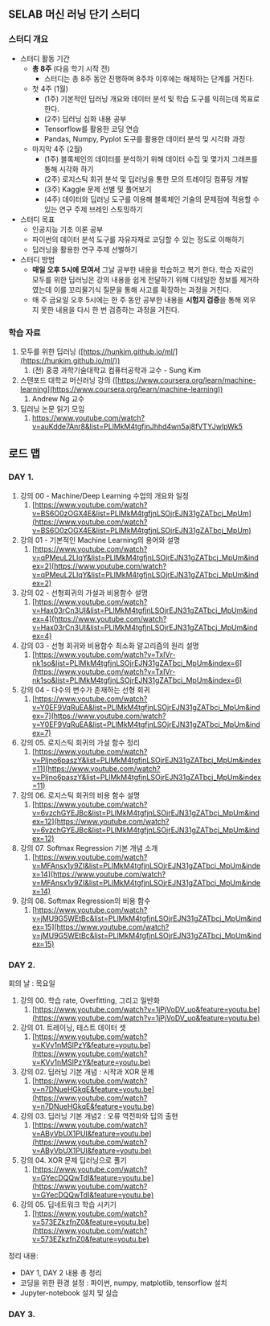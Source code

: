 ## SELAB 머신 러닝 단기 스터디
### 스터디 개요

- 스터디 활동 기간
    - **총 8주** (다음 학기 시작 전)
        - 스터디는 총 8주 동안 진행하며 8주차 이후에는 해체하는 단계를 거친다.
    - 첫 4주 (1월)
        - (1주) 기본적인 딥러닝 개요와 데이터 분석 및 학습 도구를 익히는데 목표로 한다.
        - (2주) 딥러닝 심화 내용 공부
        - Tensorflow를 활용한 코딩 연습
        - Pandas, Numpy, Pyplot 도구를 활용한 데이터 분석 및 시각화 과정
    - 마지막 4주 (2월)
        - (1주) 블록체인의 데이터를 분석하기 위해 데이터 수집 및 몇가지 그래프를 통해 시각화 하기
        - (2주) 로지스틱 회귀 분석 및 딥러닝을 통한 모의 트레이딩 컴퓨팅 개발
        - (3주) Kaggle 문제 선별 및 풀어보기
        - (4주) 데이터와 딥러닝 도구를 이용해 블록체인 기술의 문제점에 적용할 수 있는 연구 주제 브레인 스토밍하기
- 스터디 목표
    - 인공지능 기초 이론 공부
    - 파이썬의 데이터 분석 도구를 자유자재로 코딩할 수 있는 정도로 이해하기
    - 딥러닝을 활용한 연구 주제 선별하기
- 스터디 방법
    - **매일 오후 5시에 모여서** 그날 공부한 내용을 학습하고 복기 한다. 학습 자료인 모두를 위한 딥러닝은 강의 내용을 쉽게 전달하기 위해 디테일한 정보를 제거하였는데 이를 꼬리물기식 질문을 통해 사고를 확장하는 과정을 거친다.
    - 매 주 금요일 오후 5시에는 한 주 동안 공부한 내용을 **시험지 검증**을 통해 외우지 못한 내용을 다시 한 번 검증하는 과정을 거친다.

### 학습 자료

1. 모두를 위한 딥러닝 ([https://hunkim.github.io/ml/](https://hunkim.github.io/ml/)) 
    1. (전) 홍콩 과학기술대학교 컴퓨터공학과 교수 - Sung Kim
2. 스탠포드 대학교 머신러닝 강의 ([https://www.coursera.org/learn/machine-learning](https://www.coursera.org/learn/machine-learning))
    1. Andrew Ng 교수 
3. 딥러닝 논문 읽기 모임
    1. https://www.youtube.com/watch?v=auKdde7Anr8&list=PLlMkM4tgfjnJhhd4wn5aj8fVTYJwIpWk5

## 로드 맵

### DAY 1.

1. 강의 00 - Machine/Deep Learning 수업의 개요와 일정
    1. [https://www.youtube.com/watch?v=BS6O0zOGX4E&list=PLlMkM4tgfjnLSOjrEJN31gZATbcj_MpUm](https://www.youtube.com/watch?v=BS6O0zOGX4E&list=PLlMkM4tgfjnLSOjrEJN31gZATbcj_MpUm)
2. 강의 01 - 기본적인 Machine Learning의 용어와 설명
    1. [https://www.youtube.com/watch?v=qPMeuL2LIqY&list=PLlMkM4tgfjnLSOjrEJN31gZATbcj_MpUm&index=2](https://www.youtube.com/watch?v=qPMeuL2LIqY&list=PLlMkM4tgfjnLSOjrEJN31gZATbcj_MpUm&index=2)
3. 강의 02 - 선형회귀의 가설과 비용함수 설명
    1. [https://www.youtube.com/watch?v=Hax03rCn3UI&list=PLlMkM4tgfjnLSOjrEJN31gZATbcj_MpUm&index=4](https://www.youtube.com/watch?v=Hax03rCn3UI&list=PLlMkM4tgfjnLSOjrEJN31gZATbcj_MpUm&index=4)
4. 강의 03 - 선형 회귀와 비용함수 최소화 알고리즘의 원리 설명
    1. [https://www.youtube.com/watch?v=TxIVr-nk1so&list=PLlMkM4tgfjnLSOjrEJN31gZATbcj_MpUm&index=6](https://www.youtube.com/watch?v=TxIVr-nk1so&list=PLlMkM4tgfjnLSOjrEJN31gZATbcj_MpUm&index=6) 
5. 강의 04 - 다수의 변수가 존재하는 선형 회귀
    1. [https://www.youtube.com/watch?v=Y0EF9VqRuEA&list=PLlMkM4tgfjnLSOjrEJN31gZATbcj_MpUm&index=7](https://www.youtube.com/watch?v=Y0EF9VqRuEA&list=PLlMkM4tgfjnLSOjrEJN31gZATbcj_MpUm&index=7)
6. 강의 05. 로지스틱 회귀의 가설 함수 정리
    1. [https://www.youtube.com/watch?v=PIjno6paszY&list=PLlMkM4tgfjnLSOjrEJN31gZATbcj_MpUm&index=11](https://www.youtube.com/watch?v=PIjno6paszY&list=PLlMkM4tgfjnLSOjrEJN31gZATbcj_MpUm&index=11)
7. 강의 06. 로지스틱 회귀의 비용 함수 설명
    1. [https://www.youtube.com/watch?v=6vzchGYEJBc&list=PLlMkM4tgfjnLSOjrEJN31gZATbcj_MpUm&index=12](https://www.youtube.com/watch?v=6vzchGYEJBc&list=PLlMkM4tgfjnLSOjrEJN31gZATbcj_MpUm&index=12)
8. 강의 07.  Softmax Regression 기본 개념 소개
    1. [https://www.youtube.com/watch?v=MFAnsx1y9ZI&list=PLlMkM4tgfjnLSOjrEJN31gZATbcj_MpUm&index=14](https://www.youtube.com/watch?v=MFAnsx1y9ZI&list=PLlMkM4tgfjnLSOjrEJN31gZATbcj_MpUm&index=14) 
9. 강의 08. Softmax Regression의 비용 함수
    1. [https://www.youtube.com/watch?v=jMU9G5WEtBc&list=PLlMkM4tgfjnLSOjrEJN31gZATbcj_MpUm&index=15](https://www.youtube.com/watch?v=jMU9G5WEtBc&list=PLlMkM4tgfjnLSOjrEJN31gZATbcj_MpUm&index=15)

### DAY 2.

회의 날 : 목요일

1. 강의 00. 학습 rate, Overfitting, 그리고 일반화
    1. [https://www.youtube.com/watch?v=1jPjVoDV_uo&feature=youtu.be](https://www.youtube.com/watch?v=1jPjVoDV_uo&feature=youtu.be)
2. 강의 01. 트레이닝, 테스트 데이터 셋
    1. [https://www.youtube.com/watch?v=KVv1nMSlPzY&feature=youtu.be](https://www.youtube.com/watch?v=KVv1nMSlPzY&feature=youtu.be)
3. 강의 02. 딥러닝 기본 개념 : 시작과 XOR 문제
    1. [https://www.youtube.com/watch?v=n7DNueHGkqE&feature=youtu.be](https://www.youtube.com/watch?v=n7DNueHGkqE&feature=youtu.be)
4. 강의 03. 딥러닝 기본 개념2 : 오류 역전파와 딥의 출현
    1. [https://www.youtube.com/watch?v=AByVbUX1PUI&feature=youtu.be](https://www.youtube.com/watch?v=AByVbUX1PUI&feature=youtu.be)
5. 강의 04. XOR 문제 딥러닝으로 풀기
    1. [https://www.youtube.com/watch?v=GYecDQQwTdI&feature=youtu.be](https://www.youtube.com/watch?v=GYecDQQwTdI&feature=youtu.be)
6. 강의 05. 딥네트워크 학습 시키기
    1. [https://www.youtube.com/watch?v=573EZkzfnZ0&feature=youtu.be](https://www.youtube.com/watch?v=573EZkzfnZ0&feature=youtu.be)

정리 내용:

- DAY 1, DAY 2 내용 총 정리
- 코딩을 위한 환경 설정 : 파이썬, numpy, matplotlib, tensorflow 설치
- Jupyter-notebook 설치 및 실습

### DAY 3.
